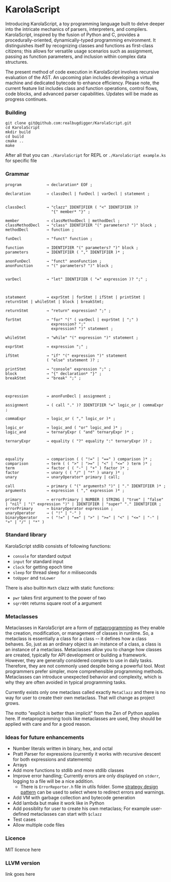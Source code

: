 # KarolaScript

Introducing KarolaScript, a toy programming language built to delve deeper into the intricate mechanics of parsers, interpreters, and compilers. 
KarolaScript, inspired by the fusion of Python and C, provides a procedurally-oriented, dynamically-typed programming environment. 
It distinguishes itself by recognizing classes and functions as first-class citizens; this allows for versatile usage scenarios such as assignment, passing as function parameters, and inclusion within complex data structures.

The present method of code execution in KarolaScript involves recursive evaluation of the AST. 
An upcoming plan includes developing a virtual machine and dedicated bytecode to enhance efficiency. 
Please note, the current feature list includes class and function operations, control flows, code blocks, and advanced parser capabilities. 
Updates will be made as progress continues.

### Building

```
git clone git@github.com:realbugdigger/KarolaScript.git
cd KarolaScript
mkdir build
cd build
cmake ..
make
```

After all that you can `./KarolaScript` for REPL or `./KarolaScript example.ks` for specific file

### Grammar

```
program           → declaration* EOF ;

declaration       → classDecl | funDecl | varDecl | statement ;


classDecl         → "clazz" IDENTIFIER ( "<" IDENTIFIER )?
                    "{" member* "}" ;

member            → classMethodDecl | methodDecl ;
classMethodDecl   → "class" IDENTIFIER "(" parameters? ")" block ;
methodDecl        → function ;

funDecl           → "funct" function ;

function          → IDENTIFIER "(" parameters? ")" block ;
parameters        → IDENTIFIER ( "," IDENTIFIER )* ;

anonFunDecl       → "funct" anonFunction ;
anonFunction      → "(" parameters? ")" block ;


varDecl           → "let" IDENTIFIER ( "=" expression )? ";" ;



statement         → exprStmt | forStmt | ifStmt | printStmt | returnStmt | whileStmt | block | breakStmt;

returnStmt        → "return" expression? ";" ;

forStmt           → "for" "(" ( varDecl | exprStmt | ";" )
                    expression? ";"
                    expression? ")" statement ;

whileStmt         → "while" "(" expression ")" statement ;

exprStmt          → expression ";" ;

ifStmt            → "if" "(" expression ")" statement
                  ( "else" statement )? ;

printStmt         → "console" expression ";" ;
block             → "{" declaration* "}" ;
breakStmt         → "break" ";" ;



expression        → anonFunDecl | assignment ;

assignment        → ( call "." )? IDENTIFIER "=" logic_or | commaExpr ;

commaExpr         → logic_or ( "," logic_or )* ;

logic_or          → logic_and ( "or" logic_and )* ;
logic_and         → ternaryExpr ( "and" ternaryExpr )* ;

ternaryExpr       → equality ( "?" equality ":" ternaryExpr )? ;



equality          → comparison ( ( "!=" | "==" ) comparison )* ;
comparison        → term ( ( ">" | ">=" | "<" | "<=" ) term )* ;
term              → factor ( ( "-" | "+" ) factor )* ;
factor            → unary ( ( "/" | "*" ) unary )* ;
unary             → unaryOperator* primary | call;

call              → primary ( "(" arguments? ")" | "." IDENTIFIER )* ;
arguments         → expression ( "," expression )* ;

primary           → errorPrimary | NUMBER | STRING | "true" | "false" | "nil" | "(" expression ")" | IDENTIFIER | "super" "." IDENTIFIER ;
errorPrimary      → binaryOperator expression ;
unaryOperator     → ( "!" | "-" )
binaryOperator    → ( "!=" | "==" | ">" | ">=" | "<" | "<=" | "-" | "+" | "/" | "*" )
```

### Standard library

KarolaScript stdlib consists of following functions:
- `console` for standard output
- `input` for standard input
- `clock` for getting epoch time
- `sleep` for thread sleep for *n* miliseconds
- `toUpper` and `toLower`

There is also builtin `Math` clazz with static functions:
- `pwr` takes first argument to the power of two
- `sqrr00t` returns square root of a argument

### Metaclasses

Metaclasses in KarolaScript are a form of [metaprogramming](https://en.wikipedia.org/wiki/Metaprogramming) as they enable the creation, modification, or management of classes in runtime.
So, a metaclass is essentially a class for a class -- it defines how a class behaves. So, just as an ordinary object is an instance of a class, a class is an instance of a metaclass.
Metaclasses allow you to change how classes are created, typically for API development or building a framework. However, they are generally considered complex to use in daily tasks. 
Therefore, they are not commonly used despite being a powerful tool. Most programmers prefer simpler, more comprehensible programming methods. 
Metaclasses can introduce unexpected behavior and complexity, which is why they are often avoided in typical programming tasks.

Currently exists only one metaclass called exactly `MetaClazz` and there is no way for user to create their own metaclass. That will change as project grows.

The motto "explicit is better than implicit" from the Zen of Python applies here. 
If metaprogramming tools like metaclasses are used, they should be applied with care and for a good reason.

### Ideas for future enhancements
- Number literals written in binary, hex, and octal
- Pratt Parser for expressions (currently it works with recursive descent for both expressions and statements)
- Arrays
- Add more functions to stdlib and more stdlib classes
- Improve error handling; Currently errors are only displayed on `stderr`, logging to a file will be a nice addition.
    - There is `ErrorReporter.h` file in utils folder. Some [strategy design pattern](https://refactoring.guru/design-patterns/strategy) can be used to select where to redirect errors and warnings.
- Add VM with garbage collection and bytecode generation
- Add lambda but make it work like in Python
- Add possiblity for user to create his own metaclass; For example user-defined metaclasses can start with `$clazz`
- Test cases
- Allow multiple code files

### Licence

MIT licence here

### LLVM version

link goes here
